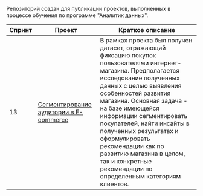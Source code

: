 Репозиторий создан для публикации проектов, выполненных в процессе обучения по программе "Аналитик данных".

| Спринт | Проект | Краткое описание |
--- | --- | ---
| 13 | [Сегментирование аудитории в E-commerce](https://github.com/kruspe2009/yandex_praktikum/blob/main/13.%20%D0%92%D1%8B%D0%BF%D1%83%D1%81%D0%BA%D0%BD%D0%BE%D0%B9%20%D0%BF%D1%80%D0%BE%D0%B5%D0%BA%D1%82/e-commerce_final_project.ipynb) | В рамках проекта был получен датасет, отражающий фиксацию покупок пользователями интернет-магазина. Предполагается исследование полученных данных с целью выявления особенностей развития магазина. Основная задача - на базе имеющейся информации сегментировать покупателей, найти инсайты в полученных результатах и сформулировать рекомендации как по развитию магазина в целом, так и конкретные рекомендации по определенным категориям клиентов.  |


